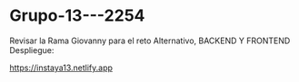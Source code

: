# Grupo-13---2254
Revisar la Rama Giovanny para el reto Alternativo, BACKEND Y FRONTEND
Despliegue:

https://instaya13.netlify.app
